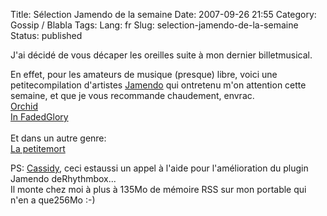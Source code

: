 Title: Sélection Jamendo de la semaine
Date: 2007-09-26 21:55
Category: Gossip / Blabla
Tags:
Lang: fr
Slug: selection-jamendo-de-la-semaine
Status: published

J'ai décidé de vous décaper les oreilles suite à mon dernier billetmusical.  
  
En effet, pour les amateurs de musique (presque) libre, voici une petitecompilation d'artistes [Jamendo](http://www.jamendo.com/) qui ontretenu m'on attention cette semaine, et que je vous recommande chaudement, envrac.  
[Orchid](http://www.jamendo.com/fr/artist/orchid/)  
[In FadedGlory  
](http://www.jamendo.com/fr/artist/in.faded.glory/)  
Et dans un autre genre:  
[La petitemort](http://www.jamendo.com/fr/artist/lapetitemort/)  
  
PS: [Cassidy](http://cass.no-ip.com/%7Ecassidy/blog/), ceci estaussi un appel à l'aide pour l'amélioration du plugin Jamendo deRhythmbox...  
Il monte chez moi à plus à 135Mo de mémoire RSS sur mon portable qui n'en a que256Mo :-)
